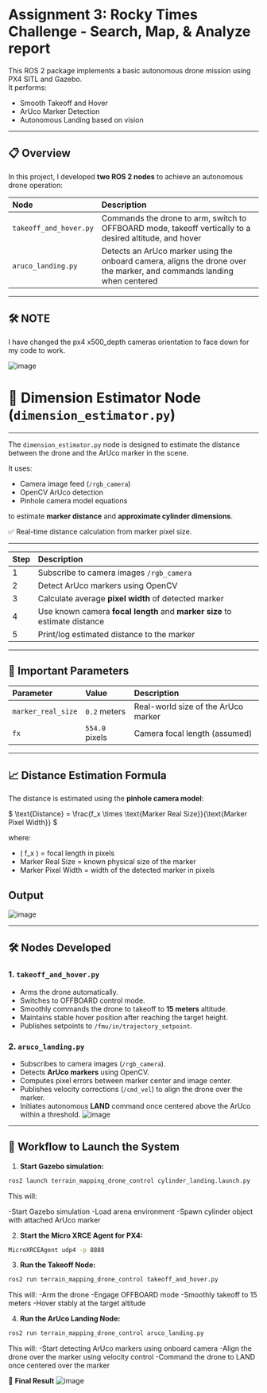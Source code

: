 # Assignment 3: Rocky Times Challenge - Search, Map, & Analyze report

This ROS 2 package implements a basic autonomous drone mission using PX4 SITL and Gazebo.  
It performs:
- Smooth Takeoff and Hover
- ArUco Marker Detection
- Autonomous Landing based on vision

---

## 📋 Overview

In this project, I developed **two ROS 2 nodes** to achieve an autonomous drone operation:

| Node | Description |
|:-----|:------------|
| `takeoff_and_hover.py` | Commands the drone to arm, switch to OFFBOARD mode, takeoff vertically to a desired altitude, and hover |
| `aruco_landing.py` | Detects an ArUco marker using the onboard camera, aligns the drone over the marker, and commands landing when centered |

---

## 🛠️ NOTE
 I have changed the px4 x500_depth cameras orientation to face down for my code to work.

![image](https://github.com/user-attachments/assets/5db78375-8d41-4a06-97c1-fc9f4ef10dc0)


# 📏 Dimension Estimator Node (`dimension_estimator.py`)

---
The `dimension_estimator.py` node is designed to estimate the distance between the drone and the ArUco marker in the scene.

It uses:

- Camera image feed (`/rgb_camera`)
- OpenCV ArUco detection
- Pinhole camera model equations

to estimate **marker distance** and **approximate cylinder dimensions**.

✅ Real-time distance calculation from marker pixel size.

---

| Step | Description |
|:-----|:------------|
| 1 | Subscribe to camera images `/rgb_camera` |
| 2 | Detect ArUco markers using OpenCV |
| 3 | Calculate average **pixel width** of detected marker |
| 4 | Use known camera **focal length** and **marker size** to estimate distance |
| 5 | Print/log estimated distance to the marker |

---

## 📐 Important Parameters

| Parameter | Value | Description |
|:----------|:------|:------------|
| `marker_real_size` | `0.2` meters | Real-world size of the ArUco marker |
| `fx` | `554.0` pixels | Camera focal length (assumed) |

---

## 📈 Distance Estimation Formula

The distance is estimated using the **pinhole camera model**:

$
\text{Distance} = \frac{f_x \times \text{Marker Real Size}}{\text{Marker Pixel Width}}
$

where:
- \( f_x \) = focal length in pixels
- Marker Real Size = known physical size of the marker
- Marker Pixel Width = width of the detected marker in pixels

## Output
![image](https://github.com/user-attachments/assets/64792be6-cef8-49f2-86e2-868df13e5567)

---


## 🛠️ Nodes Developed

### 1. `takeoff_and_hover.py`

- Arms the drone automatically.
- Switches to OFFBOARD control mode.
- Smoothly commands the drone to takeoff to **15 meters** altitude.
- Maintains stable hover position after reaching the target height.
- Publishes setpoints to `/fmu/in/trajectory_setpoint`.

### 2. `aruco_landing.py`

- Subscribes to camera images (`/rgb_camera`).
- Detects **ArUco markers** using OpenCV.
- Computes pixel errors between marker center and image center.
- Publishes velocity corrections (`/cmd_vel`) to align the drone over the marker.
- Initiates autonomous **LAND** command once centered above the ArUco within a threshold.
![image](https://github.com/user-attachments/assets/f9866ac7-b4ae-41d3-809d-376478380aa2)

---

## 🧠 Workflow to Launch the System

1. **Start Gazebo simulation:**
```bash
ros2 launch terrain_mapping_drone_control cylinder_landing.launch.py
```
This will:

-Start Gazebo simulation
-Load arena environment
-Spawn cylinder object with attached ArUco marker

2. **Start the Micro XRCE Agent for PX4:**

```bash
MicroXRCEAgent udp4 -p 8888
```
3. **Run the Takeoff Node:**

```bash
ros2 run terrain_mapping_drone_control takeoff_and_hover.py
```
This will:
-Arm the drone
-Engage OFFBOARD mode
-Smoothly takeoff to 15 meters
-Hover stably at the target altitude

4. **Run the ArUco Landing Node:**

```bash
ros2 run terrain_mapping_drone_control aruco_landing.py
```
This will:
-Start detecting ArUco markers using onboard camera
-Align the drone over the marker using velocity control
-Command the drone to LAND once centered over the marker

🏁 **Final Result**
![image](https://github.com/user-attachments/assets/baf82ba8-ec47-4e64-b993-63ecf235087a)


